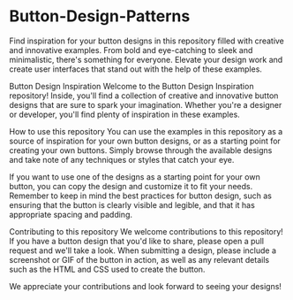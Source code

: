 # Button-Design-Patterns
Find inspiration for your button designs in this repository filled with creative and innovative examples. From bold and eye-catching to sleek and minimalistic, there's something for everyone. Elevate your design work and create user interfaces that stand out with the help of these examples.

Button Design Inspiration
Welcome to the Button Design Inspiration repository! Inside, you'll find a collection of creative and innovative button designs that are sure to spark your imagination. Whether you're a designer or developer, you'll find plenty of inspiration in these examples.

How to use this repository
You can use the examples in this repository as a source of inspiration for your own button designs, or as a starting point for creating your own buttons. Simply browse through the available designs and take note of any techniques or styles that catch your eye.

If you want to use one of the designs as a starting point for your own button, you can copy the design and customize it to fit your needs. Remember to keep in mind the best practices for button design, such as ensuring that the button is clearly visible and legible, and that it has appropriate spacing and padding.

Contributing to this repository
We welcome contributions to this repository! If you have a button design that you'd like to share, please open a pull request and we'll take a look. When submitting a design, please include a screenshot or GIF of the button in action, as well as any relevant details such as the HTML and CSS used to create the button.

We appreciate your contributions and look forward to seeing your designs!
